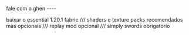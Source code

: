 fale com o ghen ----

baixar o essential 1.20.1 fabric ///
shaders e texture packs recomendados mas opcionais ///
replay mod opcional ///
simply swords obrigatorio
